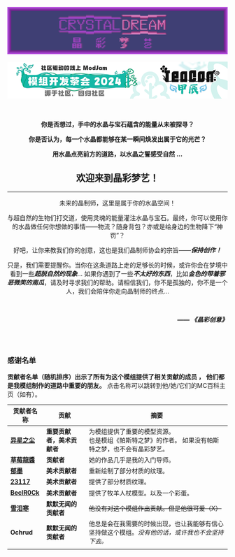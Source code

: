 <div align=center>

[![](src/main/resources/crystaldream_icon.png)](https://www.mcmod.cn/class/16266.html)

[![](img/Teacon2024.png)](https://link.mcmod.cn/target/teaconjiachen)

<br />

**你是否想过，手中的水晶与宝石蕴含的能量从未被探寻？**

**你是否认为，每一个水晶都能够在某一瞬间焕发出属于它的光芒？**

**用水晶点亮前方的道路，以水晶之誓感受自然 ...**



## 欢迎来到晶彩梦艺！

---

未来的晶制师，这里是属于你的水晶空间！

与超自然的生物们打交道，使用灵魂的能量灌注水晶与宝石。最终，你可以使用你的水晶做任何你想做的事情——物流？随身背包？亦或是给身边的生物降下“神罚”？

好吧，让你来教我们你的创意，这也是我们晶制师协会的宗旨——***保持创作！***

只是，我们需要提醒你。当你在这条道路上走的足够长的时候，或许你会在梦境中看到一些***超脱自然的现象***... 如果你遇到了一些***不太好的东西***，比如***金色的带着邪恶微笑的南瓜***，请及时寻求我们的帮助。请相信我们，你不是孤独的，你不是一个人，我们会陪伴你走向晶制师的终点...

</div>

<br />

***<div align=right> —— 《晶彩创意》 </div>***

<br /><br />

### 感谢名单

**贡献者名单（随机排序）出示了所有为这个模组提供了相关贡献的成员 ， 他们都是我模组制作的道路中重要的朋友。**
点击名称可以跳转到他/她/它们的MC百科主页（如有）。

| 贡献者名称                                                  | 贡献              | 摘要                                                      |
|--------------------------------------------------------|-----------------|---------------------------------------------------------|
| [**异星之尘**](https://www.mcmod.cn/author/26694.html)     | **重要贡献者，美术贡献者** | 为模组提供了重要的模型资源。<br />也是模组《帕斯特之梦》的作者。 如果没有帕斯特之梦，也不会有晶彩梦艺。 |
| [**草莓龍醬**](https://www.mcmod.cn/author/22408.html)     | **贡献者**         | 她的作品几乎是我的入门导师。                                          |
| [**郁墨**](https://www.mcmod.cn/author/23170.html)       | **美术贡献者**       | 重新绘制了部分材质的纹理。                                           |
| [**23117**](https://www.mcmod.cn/author/25811.html)    | **美术贡献者**       | 提供了部分材质纹理。                                              |
| [**BeclR0Ck**](https://www.mcmod.cn/author/26857.html) | **美术贡献者**       | 提供了牧羊人杖模型。以及一个彩蛋。                                       |
| [**雪泪寒**](https://www.mcmod.cn/author/29095.html)      | **默默无闻的贡献者**    | ~~他没有对这个模组作出贡献。但是他很可爱（X）~~                              |
| **Ochrud**                                             | **默默无闻的贡献者**    | 他总是会在我需要的时候出现，也让我能够有信心坚持做这个模组。*没有他的话，或许我也不会坚持下去。*       |
|                                                        |                 |                                                         |
